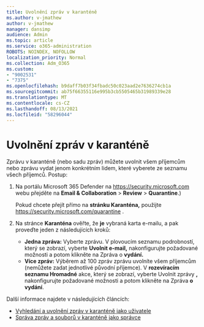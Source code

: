 ```yaml
---
title: Uvolnění zpráv v karanténě
ms.author: v-jmathew
author: v-jmathew
manager: dansimp
audience: Admin
ms.topic: article
ms.service: o365-administration
ROBOTS: NOINDEX, NOFOLLOW
localization_priority: Normal
ms.collection: Adm_O365
ms.custom:
- "9002531"
- "7375"
ms.openlocfilehash: b9daff7b03f34fbadc50c023aad2e7636274cb1a
ms.sourcegitcommit: ab75f66355116e995b3cb5505465b31989339e28
ms.translationtype: MT
ms.contentlocale: cs-CZ
ms.lasthandoff: 08/13/2021
ms.locfileid: "58296044"
---
```

# <a name="release-quarantined-messages"></a>Uvolnění zpráv v karanténě

Zprávu v karanténě (nebo sadu zpráv) můžete uvolnit všem příjemcům nebo zprávu vydat jenom konkrétním lidem, které vyberete ze seznamu všech příjemců. Postup:

1. Na portálu Microsoft 365 Defender na <https://security.microsoft.com> webu přejděte na **Email & Collaboration** \> **Review** \> **Quarantine**.)

   Pokud chcete přejít přímo na **stránku Karanténa,** použijte <https://security.microsoft.com/quarantine> .

2. Na stránce **Karanténa** ověřte, že **je** vybraná karta e-mailu, a pak proveďte jeden z následujících kroků:
   - **Jedna zpráva:** Vyberte zprávu. V plovoucím seznamu podrobností, který se zobrazí, vyberte **Uvolnit e-mail,** nakonfigurujte požadované možnosti a potom klikněte na Zpráva o **vydání.**
   - **Více zpráv:** Výběrem až 100 zpráv zprávu uvolníte všem příjemcům (nemůžete zadat jednotlivé původní příjemce). V **rozevíracím seznamu Hromadné** akce, který se zobrazí, vyberte Uvolnit zprávy **,** nakonfigurujte požadované možnosti a potom klikněte na Zpráva **o vydání**.

Další informace najdete v následujících článcích:

- [Vyhledání a uvolnění zpráv v karanténě jako uživatele](https://docs.microsoft.com/microsoft-365/security/office-365-security/find-and-release-quarantined-messages-as-a-user)
- [Správa zpráv a souborů v karanténě jako správce](https://docs.microsoft.com/microsoft-365/security/office-365-security/manage-quarantined-messages-and-files)
